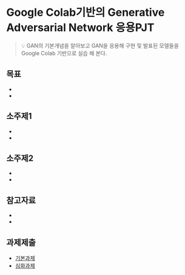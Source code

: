 # Google Colab기반의 Generative Adversarial Network 응용PJT
> :bulb: GAN의 기본개념을 알아보고 GAN을 응용해 구현 및 발표된 모델들을 Google Colab 기반으로 실습 해 본다.

## 목표
- 
- 

## 소주제1
-
-

## 소주제2
-
-

## 참고자료
-
-

## 과제제출
- [기본과제](기본과제)
- [심화과제](심화과제)
